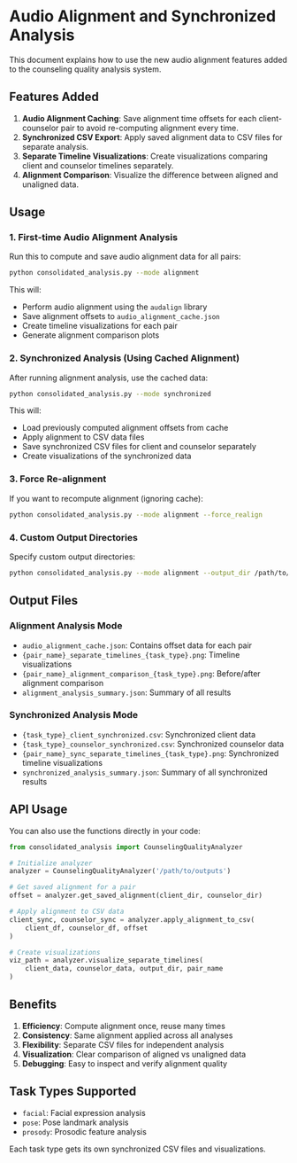 # Audio Alignment and Synchronized Analysis

This document explains how to use the new audio alignment features added to the counseling quality analysis system.

## Features Added

1. **Audio Alignment Caching**: Save alignment time offsets for each client-counselor pair to avoid re-computing alignment every time.
2. **Synchronized CSV Export**: Apply saved alignment data to CSV files for separate analysis.
3. **Separate Timeline Visualizations**: Create visualizations comparing client and counselor timelines separately.
4. **Alignment Comparison**: Visualize the difference between aligned and unaligned data.

## Usage

### 1. First-time Audio Alignment Analysis

Run this to compute and save audio alignment data for all pairs:

```bash
python consolidated_analysis.py --mode alignment
```

This will:
- Perform audio alignment using the `audalign` library
- Save alignment offsets to `audio_alignment_cache.json` 
- Create timeline visualizations for each pair
- Generate alignment comparison plots

### 2. Synchronized Analysis (Using Cached Alignment)

After running alignment analysis, use the cached data:

```bash
python consolidated_analysis.py --mode synchronized
```

This will:
- Load previously computed alignment offsets from cache
- Apply alignment to CSV data files
- Save synchronized CSV files for client and counselor separately
- Create visualizations of the synchronized data

### 3. Force Re-alignment

If you want to recompute alignment (ignoring cache):

```bash
python consolidated_analysis.py --mode alignment --force_realign
```

### 4. Custom Output Directories

Specify custom output directories:

```bash
python consolidated_analysis.py --mode alignment --output_dir /path/to/custom/output
```

## Output Files

### Alignment Analysis Mode
- `audio_alignment_cache.json`: Contains offset data for each pair
- `{pair_name}_separate_timelines_{task_type}.png`: Timeline visualizations
- `{pair_name}_alignment_comparison_{task_type}.png`: Before/after alignment comparison
- `alignment_analysis_summary.json`: Summary of all results

### Synchronized Analysis Mode
- `{task_type}_client_synchronized.csv`: Synchronized client data
- `{task_type}_counselor_synchronized.csv`: Synchronized counselor data
- `{pair_name}_sync_separate_timelines_{task_type}.png`: Synchronized timeline visualizations
- `synchronized_analysis_summary.json`: Summary of all synchronized results

## API Usage

You can also use the functions directly in your code:

```python
from consolidated_analysis import CounselingQualityAnalyzer

# Initialize analyzer
analyzer = CounselingQualityAnalyzer('/path/to/outputs')

# Get saved alignment for a pair
offset = analyzer.get_saved_alignment(client_dir, counselor_dir)

# Apply alignment to CSV data
client_sync, counselor_sync = analyzer.apply_alignment_to_csv(
    client_df, counselor_df, offset
)

# Create visualizations
viz_path = analyzer.visualize_separate_timelines(
    client_data, counselor_data, output_dir, pair_name
)
```

## Benefits

1. **Efficiency**: Compute alignment once, reuse many times
2. **Consistency**: Same alignment applied across all analyses
3. **Flexibility**: Separate CSV files for independent analysis
4. **Visualization**: Clear comparison of aligned vs unaligned data
5. **Debugging**: Easy to inspect and verify alignment quality

## Task Types Supported

- `facial`: Facial expression analysis
- `pose`: Pose landmark analysis  
- `prosody`: Prosodic feature analysis

Each task type gets its own synchronized CSV files and visualizations. 